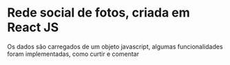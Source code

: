 # Rede social de fotos, criada em React JS

Os dados são carregados de um objeto javascript, algumas funcionalidades foram implementadas, como curtir e comentar
